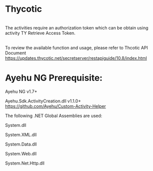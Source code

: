 #     Thycotic

<br>The activities require an authorization token which can be obtain using activity TY Retrieve Access Token.

<br>To review the available function and usage, please refer to Thcotic API Document https://updates.thycotic.net/secretserver/restapiguide/10.8/index.html</br>


#     Ayehu NG Prerequisite:

Ayehu NG v1.7+

Ayehu.Sdk.ActivityCreation.dll v1.1.0+ <br>https://github.com/Ayehu/Custom-Activity-Helper</br>


The following .NET Global Assemblies are used:

System.dll

System.XML.dll

System.Data.dll

System.Web.dll

System.Net.Http.dll

